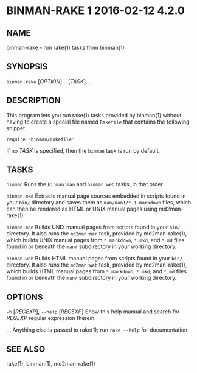 # BINMAN-RAKE 1 2016-02-12 4.2.0

## NAME

binman-rake - run rake(1) tasks from binman(1)

## SYNOPSIS

`binman-rake` [*OPTION*]... [*TASK*]...

## DESCRIPTION

This program lets you run rake(1) tasks provided by binman(1) without having
to create a special file named `Rakefile` that contains the following snippet:

    require 'binman/rakefile'

If no *TASK* is specified, then the `binman` task is run by default.

## TASKS

`binman`
  Runs the `binman:man` and `binman:web` tasks, in that order.

`binman:mkd`
  Extracts manual page sources embedded in scripts found in your `bin/`
  directory and saves them as `man/man1/*.1.markdown` files, which can
  then be rendered as HTML or UNIX manual pages using md2man-rake(1).

`binman:man`
  Builds UNIX manual pages from scripts found in your `bin/` directory.
  It also runs the `md2man:man` task, provided by md2man-rake(1), which
  builds UNIX manual pages from `*.markdown`, `*.mkd`, and `*.md` files
  found in or beneath the `man/` subdirectory in your working directory.

`binman:web`
  Builds HTML manual pages from scripts found in your `bin/` directory.
  It also runs the `md2man:web` task, provided by md2man-rake(1), which
  builds HTML manual pages from `*.markdown`, `*.mkd`, and `*.md` files
  found in or beneath the `man/` subdirectory in your working directory.

## OPTIONS

`-h` [*REGEXP*], `--help` [*REGEXP*]
  Show this help manual and search for *REGEXP* regular expression therein.

...
  Anything else is passed to rake(1); run `rake --help` for documentation.

## SEE ALSO

rake(1), binman(1), md2man-rake(1)